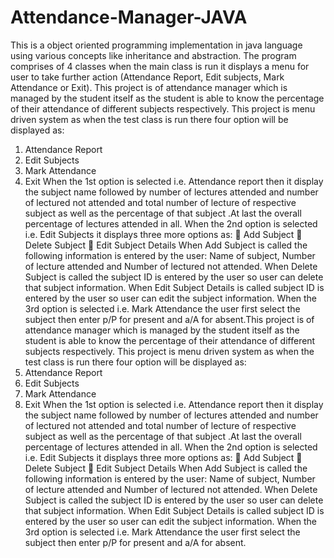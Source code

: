 # Attendance-Manager-JAVA
This is a object oriented programming implementation in java language using various  concepts like inheritance and abstraction. The program comprises of 4 classes when the main class is run it displays a menu for user to take further action (Attendance Report, Edit subjects, Mark Attendance or Exit).
This project is of attendance manager which is managed by the student itself as the 
student is able to know the percentage of their attendance of different subjects 
respectively.
This project is menu driven system as when the test class is run there four option will 
be displayed as:
1. Attendance Report
2. Edit Subjects
3. Mark Attendance
4. Exit
When the 1st option is selected i.e. Attendance report then it display the subject 
name followed by number of lectures attended and number of lectured not attended 
and total number of lecture of respective subject as well as the percentage of that 
subject .At last the overall percentage of lectures attended in all.
When the 2nd option is selected i.e. Edit Subjects it displays three more options as:
 Add Subject 
 Delete Subject 
 Edit Subject Details
When Add Subject is called the following information is entered by the user:
Name of subject, Number of lecture attended and Number of lectured not attended.
When Delete Subject is called the subject ID is entered by the user so user can delete 
that subject information.
When Edit Subject Details is called subject ID is entered by the user so user can edit 
the subject information.
When the 3rd option is selected i.e. Mark Attendance the user first select the subject 
then enter p/P for present and a/A for absent.This project is of attendance manager which is managed by the student itself as the 
student is able to know the percentage of their attendance of different subjects 
respectively.
This project is menu driven system as when the test class is run there four option will 
be displayed as:
1. Attendance Report
2. Edit Subjects
3. Mark Attendance
4. Exit
When the 1st option is selected i.e. Attendance report then it display the subject 
name followed by number of lectures attended and number of lectured not attended 
and total number of lecture of respective subject as well as the percentage of that 
subject .At last the overall percentage of lectures attended in all.
When the 2nd option is selected i.e. Edit Subjects it displays three more options as:
 Add Subject 
 Delete Subject 
 Edit Subject Details
When Add Subject is called the following information is entered by the user:
Name of subject, Number of lecture attended and Number of lectured not attended.
When Delete Subject is called the subject ID is entered by the user so user can delete 
that subject information.
When Edit Subject Details is called subject ID is entered by the user so user can edit 
the subject information.
When the 3rd option is selected i.e. Mark Attendance the user first select the subject 
then enter p/P for present and a/A for absent.
